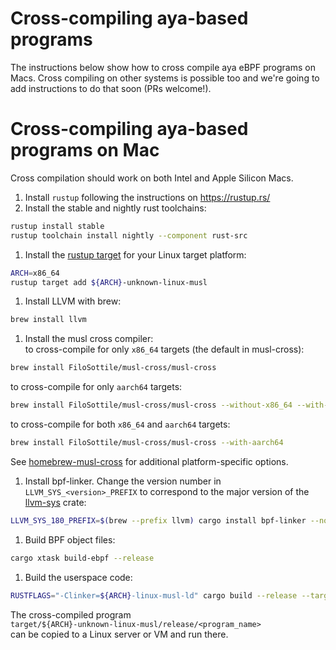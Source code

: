 # Cross-compiling aya-based programs

The instructions below show how to cross compile aya eBPF programs on Macs.
Cross compiling on other systems is possible too and we're going
to add instructions to do that soon (PRs welcome!).

# Cross-compiling aya-based programs on Mac

Cross compilation should work on both Intel and Apple Silicon Macs.

1. Install `rustup` following the instructions on <https://rustup.rs/>
1. Install the stable and nightly rust toolchains:
```bash
rustup install stable
rustup toolchain install nightly --component rust-src
```
1. Install the [rustup target](https://doc.rust-lang.org/nightly/rustc/platform-support.html#tier-1-with-host-tools) for your Linux target platform:
```bash
ARCH=x86_64
rustup target add ${ARCH}-unknown-linux-musl
```
1. Install LLVM with brew:
```bash
brew install llvm
```

1. Install the musl cross compiler:  
to cross-compile for only `x86_64` targets (the default in musl-cross):
```bash
brew install FiloSottile/musl-cross/musl-cross
```
to cross-compile for only `aarch64` targets:
```bash
brew install FiloSottile/musl-cross/musl-cross --without-x86_64 --with-aarch64
```
to cross-compile for both `x86_64` and `aarch64` targets:
```bash
brew install FiloSottile/musl-cross/musl-cross --with-aarch64
```
See [homebrew-musl-cross](https://github.com/FiloSottile/homebrew-musl-cross)
for additional platform-specific options.

1. Install bpf-linker. Change the version number in `LLVM_SYS_<version>_PREFIX` to correspond
to the major version of the [llvm-sys](https://crates.io/crates/llvm-sys) crate:

```bash
LLVM_SYS_180_PREFIX=$(brew --prefix llvm) cargo install bpf-linker --no-default-features
```
1. Build BPF object files:
```bash
cargo xtask build-ebpf --release
```
1. Build the userspace code:
```bash
RUSTFLAGS="-Clinker=${ARCH}-linux-musl-ld" cargo build --release --target=${ARCH}-unknown-linux-musl
```
The cross-compiled program  
`target/${ARCH}-unknown-linux-musl/release/<program_name>`  
can be copied to a Linux server or VM and run there.
